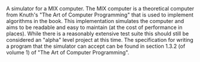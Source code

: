 A simulator for a MIX computer. The MIX computer is a theoretical computer from Knuth's "The Art
of Computer Programming" that is used to implement algorithms in the book. This implementation
simulates the computer and aims to be readable and easy to maintain (at the cost of performance in places).
While there is a reasonably extensive test suite this should still be considered an "alpha" level project
at this time. The specification for writing a program that the simulator can accept can be found in
section 1.3.2 (of volume 1) of "The Art of Computer Programming".
